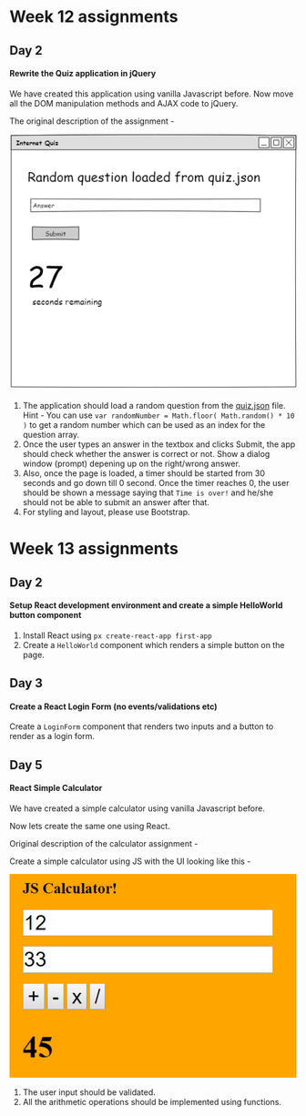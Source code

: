 # Week 12 assignments

## Day 2

#### Rewrite the Quiz application in jQuery

We have created this application using vanilla Javascript before. Now move all the DOM manipulation methods and AJAX code to jQuery.

The original description of the assignment - 

![quiz](images/quiz.png)
1. The application should load a random question from the [quiz.json](data/quiz.json) file. Hint - You can use `var randomNumber = Math.floor( Math.random() * 10 )` to get a random number which can be used as an index for the question array.
2. Once the user types an answer in the textbox and clicks Submit, the app should check whether the answer is correct or not. Show a dialog window (prompt) depening up on the right/wrong answer.
3. Also, once the page is loaded, a timer should be started from 30 seconds and go down till 0 second. Once the timer reaches 0, the user should be shown a message saying that `Time is over!` and he/she should not be able to submit an answer after that.
4. For styling and layout, please use Bootstrap.


# Week 13 assignments

## Day 2

#### Setup React development environment and create a simple HelloWorld button component

1. Install React using `px create-react-app first-app`
2. Create a `HelloWorld` component which renders a simple button on the page.

## Day 3

#### Create a React Login Form (no events/validations etc)

Create a `LoginForm` component that renders two inputs and a button to render as a login form.

## Day 5

#### React Simple Calculator

We have created a simple calculator using vanilla Javascript before.

Now lets create the same one using React.

Original description of the calculator assignment -

Create a simple calculator using JS with the UI looking like this -

![calcualtor](images/calculator.png)
1. The user input should be validated.
2. All the arithmetic operations should be implemented using functions.

